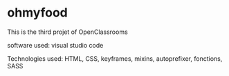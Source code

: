 # ohmyfood

This is the third projet of OpenClassrooms

software used: visual studio code

Technologies used: HTML, CSS, keyframes, mixins, autoprefixer, fonctions, SASS

